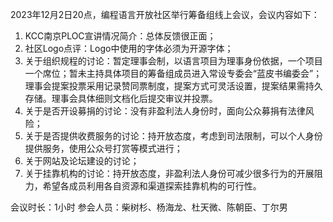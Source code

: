 2023年12月2日20点，编程语言开放社区举行筹备组线上会议，会议内容如下：

1. KCC南京PLOC宣讲情况简介：总体反馈很正面；
2. 社区Logo点评：Logo中使用的字体必须为开源字体；
3. 关于组织规程的讨论：暂定理事会制，以语言项目为理事身份依据，一个项目一个席位；暂未主持具体项目的筹备组成员进入常设专委会“蓝皮书编委会”；理事会提案投票采用记录赞同票制度，提案方式可灵活设置，提案结果需持久存储。理事会具体细则文档化后提交审议并投票。
4. 关于是否开设募捐的讨论：没有非盈利法人身份时，面向公众募捐有法律风险；
5. 关于是否提供收费服务的讨论：持开放态度，考虑到司法限制，可以个人身份提供服务，使用公众号打赏等模式进行；
6. 关于网站及论坛建设的讨论；
7. 关于挂靠机构的讨论：持开放态度，非盈利法人身份可减少很多行为的开展阻力，希望各成员利用各自资源和渠道探索挂靠机构的可行性。

会议时长：1小时
参会人员：柴树杉、杨海龙、杜天微、陈朝臣、丁尔男